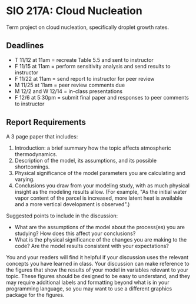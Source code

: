 # SIO 217A: Cloud Nucleation
Term project on cloud nucleation, specifically droplet growth rates.

## Deadlines
- T 11/12 at 11am = recreate Table 5.5 and sent to instructor
- F 11/15 at 11am = perform sensitivity analysis and send results to instructor
- F 11/22 at 11am = send report to instructor for peer review
- M 11/25 at 11am = peer review comments due
- M 12/2 and W 12/14 = in-class presentations
- F 12/6 at 5:30pm = submit final paper and responses to peer comments to instructor

## Report Requirements
A 3 page paper that includes:

1. Introduction: a brief summary how the topic affects atmospheric thermodynamics.
2. Description of the model, its assumptions, and its possible shortcomings.
3. Physical significance of the model parameters you are calculating and varying.
4. Conclusions you draw from your modeling study, with as much physical insight as the modeling results allow. (For example, "As the initial water vapor content of the parcel is increased, more latent heat is available and a more vertical development is observed".)

Suggested points to include in the discussion:

- What are the assumptions of the model about the process(es) you are studying? How does this affect your conclusions?
- What is the physical significance of the changes you are making to the code? Are the model results consistent with your expectations?

You and your readers will find it helpful if your discussion uses the relevant concepts you have learned in class. Your discussion can make reference to the figures that show the results of your model in variables relevant to your topic. These figures should be designed to be easy to understand, and they may require additional labels and formatting beyond what is in your programming language, so you may want to use a different graphics package for the figures.
